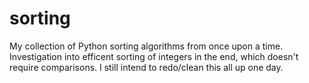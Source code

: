 # sorting
My collection of Python sorting algorithms from once upon a time. Investigation into efficent sorting of integers in the end, which doesn't require comparisons. I still intend to redo/clean this all up one day.

